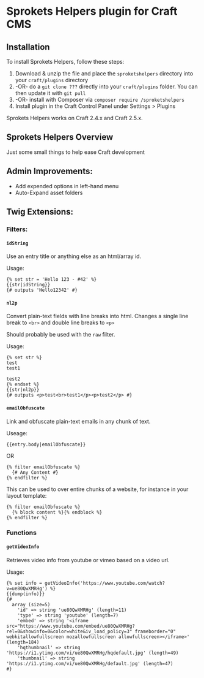 # Sprokets Helpers plugin for Craft CMS

## Installation

To install Sprokets Helpers, follow these steps:

1. Download & unzip the file and place the `sproketshelpers` directory into your `craft/plugins` directory
2. -OR- do a `git clone ???` directly into your `craft/plugins` folder. You can then update it with `git pull`
3. -OR- install with Composer via `composer require /sproketshelpers`
4. Install plugin in the Craft Control Panel under Settings > Plugins

Sprokets Helpers works on Craft 2.4.x and Craft 2.5.x.

## Sprokets Helpers Overview

Just some small things to help ease Craft development

## Admin Improvements:
- Add expended options in left-hand menu
- Auto-Expand asset folders

## Twig Extensions:
### Filters:
#### `idString`

Use an entry title or anything else as an html/array id.

Usage:

```twig
{% set str = 'Hello 123 - #42' %}
{{str|idString}}
{# outputs 'Hello12342' #}
```

#### `nl2p`

Convert plain-text fields with line breaks into html. Changes a single line break to `<br>` and double line breaks to `<p>`

Should probably be used with the `raw` filter.

Usage:

```twig
{% set str %}
test
test1

test2
{% endset %}
{{str|nl2p}}
{# outputs <p>test<br>test1</p><p>test2</p> #}
```

#### `emailObfuscate`

Link and obfuscate plain-text emails in any chunk of text.

Useage:
```twig
{{entry.body|emailObfuscate}}
```

OR
```twig
{% filter emailObfuscate %}
  {# Any Content #}
{% endfilter %}
```

This can be used to over entire chunks of a website, for instance in your layout template:
```twig
{% filter emailObfuscate %}
  {% block content %}{% endblock %}
{% endfilter %}
```

### Functions
#### `getVideoInfo`

Retrieves video info from youtube or vimeo based on a video url.

Usage:

```twig
{% set info = getVideoInfo('https://www.youtube.com/watch?v=ue80QwXMRHg') %}
{{dump(info)}}
{#
  array (size=5)
    'id' => string 'ue80QwXMRHg' (length=11)
    'type' => string 'youtube' (length=7)
    'embed' => string '<iframe src="https://www.youtube.com/embed/ue80QwXMRHg?rel=0&showinfo=0&color=white&iv_load_policy=3" frameborder="0" webkitallowfullscreen mozallowfullscreen allowfullscreen></iframe>' (length=184)
    'hqthumbnail' => string 'https://i1.ytimg.com/vi/ue80QwXMRHg/hqdefault.jpg' (length=49)
    'thumbnail' => string 'https://i1.ytimg.com/vi/ue80QwXMRHg/default.jpg' (length=47)
#}
```